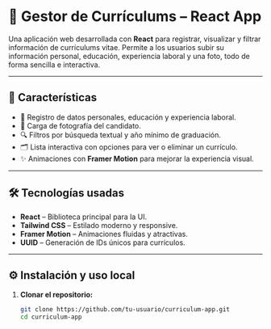 # 📘 Gestor de Currículums – React App

Una aplicación web desarrollada con **React** para registrar, visualizar y filtrar información de currículums vitae. Permite a los usuarios subir su información personal, educación, experiencia laboral y una foto, todo de forma sencilla e interactiva.

---

## 🚀 Características

- 🧍 Registro de datos personales, educación y experiencia laboral.
- 📸 Carga de fotografía del candidato.
- 🔍 Filtros por búsqueda textual y año mínimo de graduación.
- 🗂️ Lista interactiva con opciones para ver o eliminar un currículo.
- ✨ Animaciones con **Framer Motion** para mejorar la experiencia visual.

---

## 🛠️ Tecnologías usadas

- **React** – Biblioteca principal para la UI.
- **Tailwind CSS** – Estilado moderno y responsive.
- **Framer Motion** – Animaciones fluidas y atractivas.
- **UUID** – Generación de IDs únicos para currículos.

---

## ⚙️ Instalación y uso local

1. **Clonar el repositorio:**

   ```bash
   git clone https://github.com/tu-usuario/curriculum-app.git
   cd curriculum-app
